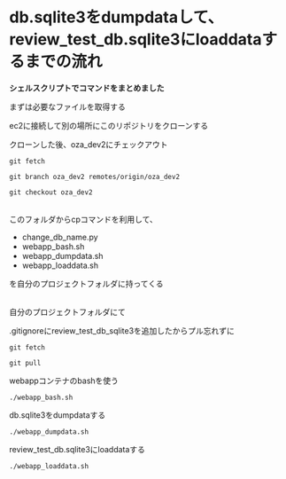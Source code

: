 # db.sqlite3をdumpdataして、review_test_db.sqlite3にloaddataするまでの流れ
**シェルスクリプトでコマンドをまとめました**

まずは必要なファイルを取得する

ec2に接続して別の場所にこのリポジトリをクローンする

クローンした後、oza_dev2にチェックアウト

```
git fetch
```
```
git branch oza_dev2 remotes/origin/oza_dev2
```
```
git checkout oza_dev2
```

<br>
このフォルダからcpコマンドを利用して、

- change_db_name.py
- webapp_bash.sh
- webapp_dumpdata.sh
- webapp_loaddata.sh

を自分のプロジェクトフォルダに持ってくる

<br>
自分のプロジェクトフォルダにて

.gitignoreにreview_test_db_sqlite3を追加したからプル忘れずに

```
git fetch
```
```
git pull
```

webappコンテナのbashを使う

```
./webapp_bash.sh
```

db.sqlite3をdumpdataする

```
./webapp_dumpdata.sh
```

review_test_db.sqlite3にloaddataする

```
./webapp_loaddata.sh
```
